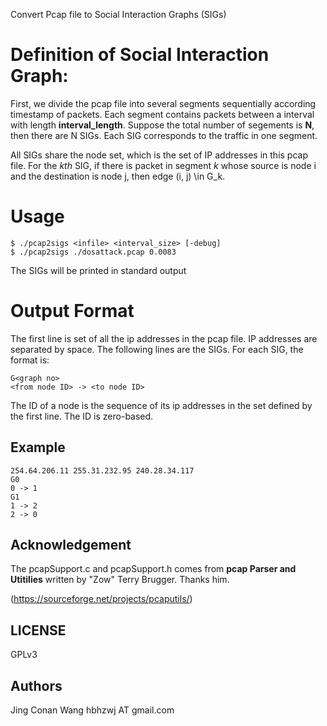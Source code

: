 Convert Pcap file to Social Interaction Graphs (SIGs)

Definition of Social Interaction Graph:
=======================

First, we divide the pcap file into several segments sequentially according
timestamp of packets. Each segment contains packets between a interval with
length **interval_length**. Suppose the total number of segements is **N**,
then there are N SIGs. Each SIG corresponds to the traffic in one segment. 

All SIGs share the node set, which is the set of IP addresses in this pcap
file. For the *kth* SIG, if there is packet in segment *k* whose source is
node i and the destination is node j, then edge (i, j) \in G_k.


Usage
=======================
    $ ./pcap2sigs <infile> <interval_size> [-debug]
    $ ./pcap2sigs ./dosattack.pcap 0.0083

The SIGs will be printed in standard output


Output Format
========================
The first line is set of all the ip addresses in the pcap file. IP addresses are separated
by space.
The following lines are the SIGs. For each SIG, the format is:

    G<graph no>
    <from node ID> -> <to node ID>

The ID of a node is the sequence of its ip addresses in the set defined by the first line. The ID is zero-based.

Example
-----------------

    254.64.206.11 255.31.232.95 240.28.34.117
    G0
    0 -> 1
    G1
    1 -> 2
    2 -> 0



Acknowledgement
---------------
The pcapSupport.c and pcapSupport.h comes from **pcap Parser and Utitilies** written by "Zow" Terry Brugger. Thanks him.

(https://sourceforge.net/projects/pcaputils/)

LICENSE
----------------
GPLv3

Authors
----------------
Jing Conan Wang
hbhzwj AT gmail.com
